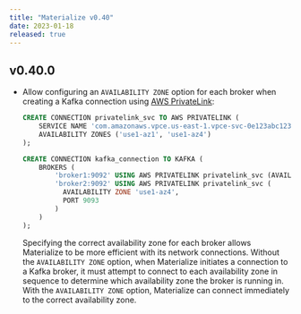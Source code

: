 ```yaml
---
title: "Materialize v0.40"
date: 2023-01-18
released: true
---
```


## v0.40.0

* Allow configuring an `AVAILABILITY ZONE` option for each broker when creating
  a Kafka connection using [AWS PrivateLink](/sql/create-connection/#kafka-network-security):

  ```sql
  CREATE CONNECTION privatelink_svc TO AWS PRIVATELINK (
      SERVICE NAME 'com.amazonaws.vpce.us-east-1.vpce-svc-0e123abc123198abc',
      AVAILABILITY ZONES ('use1-az1', 'use1-az4')
  );

  CREATE CONNECTION kafka_connection TO KAFKA (
      BROKERS (
          'broker1:9092' USING AWS PRIVATELINK privatelink_svc (AVAILABILITY ZONE 'use1-az1'),
          'broker2:9092' USING AWS PRIVATELINK privatelink_svc (
            AVAILABILITY ZONE 'use1-az4',
            PORT 9093
          )
      )
  );
  ```

  Specifying the correct availability zone for each broker allows Materialize to
  be more efficient with its network connections. Without the `AVAILABILITY
  ZONE` option, when Materialize initiates a connection to a Kafka broker, it
  must attempt to connect to each availability zone in sequence to determine
  which availability zone the broker is running in. With the `AVAILABILITY
  ZONE` option, Materialize can connect immediately to the correct availability
  zone.
